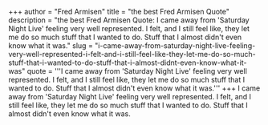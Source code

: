 +++
author = "Fred Armisen"
title = "the best Fred Armisen Quote"
description = "the best Fred Armisen Quote: I came away from 'Saturday Night Live' feeling very well represented. I felt, and I still feel like, they let me do so much stuff that I wanted to do. Stuff that I almost didn't even know what it was."
slug = "i-came-away-from-saturday-night-live-feeling-very-well-represented-i-felt-and-i-still-feel-like-they-let-me-do-so-much-stuff-that-i-wanted-to-do-stuff-that-i-almost-didnt-even-know-what-it-was"
quote = '''I came away from 'Saturday Night Live' feeling very well represented. I felt, and I still feel like, they let me do so much stuff that I wanted to do. Stuff that I almost didn't even know what it was.'''
+++
I came away from 'Saturday Night Live' feeling very well represented. I felt, and I still feel like, they let me do so much stuff that I wanted to do. Stuff that I almost didn't even know what it was.
